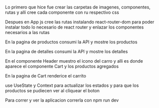 Lo primero que hice fue crear las carpetas de imagenes, componentes, rutas y allí cree cada componente con ru respectivo css

Despues en App js cree las rutas instalando react-router-dom para poder instalar todo lo necesario de react router y enlazar los componentes necesarios a las rutas

En la pagina de productos consumi la API y mostre los productos

En la pagina de detalles consumi la API y mostre los detalles

En el componente Header muestro el icono del carro y alli es donde aparece el componente Cart y los productos agregados

En la pagina de Cart renderice el carrito

use UseState y Context para actualizar los estados y para que los productos se pudiecen ver al cliquear el boton

Para correr y ver la aplicacion correrla con npm run dev
